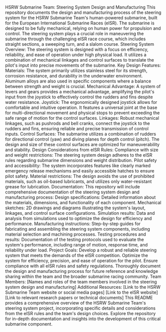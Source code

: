 HSRW Submarine Team: Steering System Design and Manufacturing
This repository documents the design and manufacturing process of the steering system for the HSRW Submarine Team's human-powered submarine, built for the European International Submarine Races (eISR). The submarine is designed to be fully mechanical, relying on human power for propulsion and control. The steering system plays a crucial role in maneuvering the submarine through the challenging eISR race course, which includes straight sections, a sweeping turn, and a slalom course.
Steering System Overview:
The steering system is designed with a focus on efficiency, reliability, and ease of operation under high physical load. It utilizes a combination of mechanical linkages and control surfaces to translate the pilot's input into precise movements of the submarine.
Key Design Features:
Materials: The system primarily utilizes stainless steel for its strength, corrosion resistance, and durability in the underwater environment. Aluminum alloys are also used in specific components where a balance between strength and weight is crucial.
Mechanical Advantage: A system of levers and gears provides a mechanical advantage, amplifying the pilot's input from the joystick to effectively control the rudders and fins despite water resistance.
Joystick: The ergonomically designed joystick allows for comfortable and intuitive operation. It features a universal joint at the base for multi-directional movement and physical stops to prevent exceeding the safe range of motion for the control surfaces.
Linkages: Robust mechanical linkages, such as pushrods and bell cranks, connect the joystick to the rudders and fins, ensuring reliable and precise transmission of control inputs.
Control Surfaces: The submarine utilizes a combination of rudders for directional control (yaw) and diving planes for depth control (pitch). The design and size of these control surfaces are optimized for maneuverability and stability.
Design Considerations from eISR Rules:
Compliance with size and weight restrictions: The steering system design adheres to the eISR rules regarding submarine dimensions and weight distribution.
Pilot safety and accessibility: The system incorporates features like clearly marked emergency release mechanisms and easily accessible hatches to ensure pilot safety.
Material restrictions: The design avoids the use of prohibited materials, such as oil-based lubricants, and utilizes only water-resistant grease for lubrication.
Documentation:
This repository will include comprehensive documentation of the steering system design and manufacturing process:
Design specifications: Detailed information about the materials, dimensions, and functionality of each component.
Mechanical sketches: 2D drawings and diagrams illustrating the system's layout, linkages, and control surface configurations.
Simulation results: Data and analysis from simulations used to optimize the design for efficiency and performance.
Manufacturing instructions: Step-by-step guides for fabricating and assembling the steering system components, including material selection and machining processes.
Testing procedures and results: Documentation of the testing protocols used to evaluate the system's performance, including range of motion, response time, and reliability under load.
Project Goals:
Develop a robust and reliable steering system that meets the demands of the eISR competition.
Optimize the system for efficiency, precision, and ease of operation for the pilot.
Ensure compliance with all eISR rules and safety regulations.
Thoroughly document the design and manufacturing process for future reference and knowledge sharing within the team and the broader submarine racing community.
Team Members:
[Names and roles of the team members involved in the steering system design and manufacturing]
Additional Resources:
[Link to the HSRW Submarine Team website or social media pages]
[Link to the eISR website]
[Link to relevant research papers or technical documents]
This README provides a comprehensive overview of the HSRW Submarine Team's steering system project, incorporating specific details and considerations from the eISR rules and the team's design choices. Explore the repository for in-depth documentation and insights into the development of this critical submarine component.
